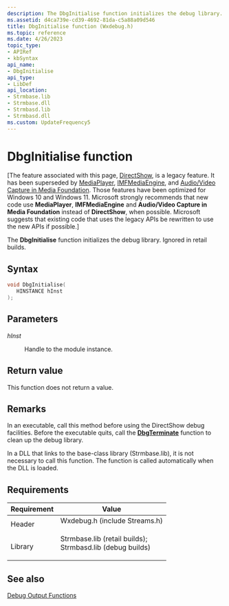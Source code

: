 ```yaml
---
description: The DbgInitialise function initializes the debug library. Ignored in retail builds.
ms.assetid: d4ca739e-cd39-4692-81da-c5a88a09d546
title: DbgInitialise function (Wxdebug.h)
ms.topic: reference
ms.date: 4/26/2023
topic_type: 
- APIRef
- kbSyntax
api_name: 
- DbgInitialise
api_type: 
- LibDef
api_location: 
- Strmbase.lib
- Strmbase.dll
- Strmbasd.lib
- Strmbasd.dll
ms.custom: UpdateFrequency5
---
```


# DbgInitialise function

\[The feature associated with this page, [DirectShow](/windows/win32/directshow/directshow), is a legacy feature. It has been superseded by [MediaPlayer](/uwp/api/Windows.Media.Playback.MediaPlayer), [IMFMediaEngine](/windows/win32/api/mfmediaengine/nn-mfmediaengine-imfmediaengine), and [Audio/Video Capture in Media Foundation](windows/win32/medfound/audio-video-capture-in-media-foundation). Those features have been optimized for Windows 10 and Windows 11. Microsoft strongly recommends that new code use **MediaPlayer**, **IMFMediaEngine** and **Audio/Video Capture in Media Foundation** instead of **DirectShow**, when possible. Microsoft suggests that existing code that uses the legacy APIs be rewritten to use the new APIs if possible.\]

The **DbgInitialise** function initializes the debug library. Ignored in retail builds.

## Syntax


```C++
void DbgInitialise(
   HINSTANCE hInst
);
```



## Parameters

<dl> <dt>

*hInst* 
</dt> <dd>

Handle to the module instance.

</dd> </dl>

## Return value

This function does not return a value.

## Remarks

In an executable, call this method before using the DirectShow debug facilities. Before the executable quits, call the [**DbgTerminate**](dbgterminate.md) function to clean up the debug library.

In a DLL that links to the base-class library (Strmbase.lib), it is not necessary to call this function. The function is called automatically when the DLL is loaded.

## Requirements



| Requirement | Value |
|--------------------|--------------------------------------------------------------------------------------------------------------------------------------------------------------------------------------------|
| Header<br/>  | <dl> <dt>Wxdebug.h (include Streams.h)</dt> </dl>                                                                                   |
| Library<br/> | <dl> <dt>Strmbase.lib (retail builds); </dt> <dt>Strmbasd.lib (debug builds)</dt> </dl> |



## See also

<dl> <dt>

[Debug Output Functions](debug-output-functions.md)
</dt> </dl>

 

 





